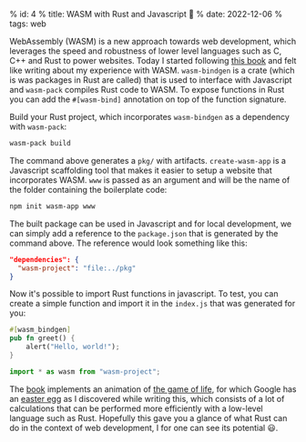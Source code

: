 % id: 4
% title: WASM with Rust and Javascript 🦀
% date: 2022-12-06
% tags: web

WebAssembly (WASM) is a new approach towards web development, which leverages the speed and robustness of lower level languages such as C, C++ and Rust to power websites. Today I started following [this book](https://rustwasm.github.io/docs/book/game-of-life/setup.html) and felt like writing about my experience with WASM. `wasm-bindgen` is a crate (which is was packages in Rust are called) that is used to interface with Javascript and `wasm-pack` compiles Rust code to WASM. To expose functions in Rust you can add the `#[wasm-bind]` annotation on top of the function signature.

Build your Rust project, which incorporates `wasm-bindgen` as a dependency with `wasm-pack`:

```bash
wasm-pack build
```

The command above generates a `pkg/` with artifacts. `create-wasm-app` is a Javascript scaffolding tool that makes it easier to setup a website that incorporates WASM. `www` is passed as an argument and will be the name of the folder containing the boilerplate code:

```bash
npm init wasm-app www
```

The built package can be used in Javascript and for local development, we can simply add a reference to the `package.json` that is generated by the command above. The reference would look something like this:

```json
"dependencies": {
  "wasm-project": "file:../pkg"
}
```

Now it's possible to import Rust functions in javascript. To test, you can create a simple function and import it in the `index.js` that was generated for you:

```rust
#[wasm_bindgen]
pub fn greet() {
    alert("Hello, world!");
}
```

```javascript
import * as wasm from "wasm-project";
```

The [book](https://rustwasm.github.io/docs/book/game-of-life/setup.html) implements an animation of [the game of life](https://playgameoflife.com/), for which Google has an [easter egg](https://www.google.com/search?q=game+of+life+) as I discovered while writing this, which consists of a lot of calculations that can be performed more efficiently with a low-level language such as Rust. Hopefully this gave you a glance of what Rust can do in the context of web development, I for one can see its potential :smiley:.
